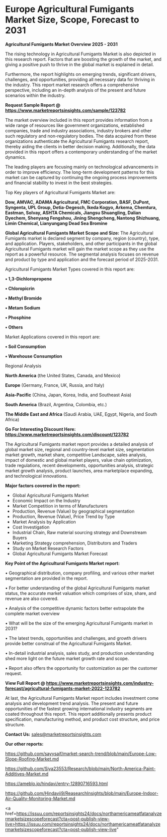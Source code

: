 # Europe Agricultural Fumigants Market Size, Scope, Forecast to 2031

<Strong> Agricultural Fumigants Market Overview 2025 - 2031</strong>

The rising technology in Agricultural Fumigants Market is also depicted in this research report. Factors that are boosting the growth of the market, and giving a positive push to thrive in the global market is explained in detail.

Furthermore, the report highlights on emerging trends, significant drivers, challenges, and opportunities, providing all necessary data for thriving in the industry. This report market research offers a comprehensive perspective, including an in-depth analysis of the present and future scenarios within the industry.

<strong>Request Sample Report @ <a href=https://www.marketreportsinsights.com/sample/123782>https://www.marketreportsinsights.com/sample/123782</a></strong>

The market overview included in this report provides information from a wide range of resources like government organizations, established companies, trade and industry associations, industry brokers and other such regulatory and non-regulatory bodies. The data acquired from these organizations authenticate the Agricultural Fumigants research report, thereby aiding the clients in better decision making. Additionally, the data provided in this report offers a contemporary understanding of the market dynamics.

The leading players are focusing mainly on technological advancements in order to improve efficiency. The long-term development patterns for this market can be captured by continuing the ongoing process improvements and financial stability to invest in the best strategies.

Top Key players of Agricultural Fumigants Market are:

<strong>Dow, AMVAC, ADAMA Agricultural, FMC Corporation, BASF, DuPont, Syngenta, UPL Group, Detia-Degesch, Ikeda Kogyo, Arkema, Chemtura, Eastman, Solvay, ASHTA Chemicals, Jiangsu Shuangling, Dalian Dyechem, Shenyang Fengshou, Jining Shengcheng, Nantong Shizhuang, Limin Chemical, Lianyungang Dead Sea Bromine</strong>

<strong><b>Global Agricultural Fumigants Market Scope and Size:</b></strong>
The Agricultural Fumigants market is declared segment by company, region (country), type, and application. Players, stakeholders, and other participants in the global Agricultural Fumigants market will gain the market scope as they use the report as a powerful resource. The segmental analysis focuses on revenue and product by type and application and the forecast period of 2025-2031.

Agricultural Fumigants Market Types covered in this report are:

<strong>• 1,3-Dichloropropene

• Chloropicrin

• Methyl Bromide

• Metam Sodium

• Phosphine

• Others</strong>

Market Applications covered in this report are:

<strong>• Soil Consumption

• Warehouse Consumption</strong> 

Regional Analysis

<strong>North America</strong> (the United States, Canada, and Mexico)

<strong>Europe</strong> (Germany, France, UK, Russia, and Italy)

<strong>Asia-Pacific</strong> (China, Japan, Korea, India, and Southeast Asia)

<strong>South America</strong> (Brazil, Argentina, Colombia, etc.)

<strong>The Middle East and Africa</strong> (Saudi Arabia, UAE, Egypt, Nigeria, and South Africa)

<strong>Go For Interesting Discount Here: <a href=https://www.marketreportsinsights.com/discount/123782>https://www.marketreportsinsights.com/discount/123782</a></strong>

The Agricultural Fumigants market report provides a detailed analysis of global market size, regional and country-level market size, segmentation market growth, market share, competitive Landscape, sales analysis, impact of domestic and global market players, value chain optimization, trade regulations, recent developments, opportunities analysis, strategic market growth analysis, product launches, area marketplace expanding, and technological innovations.

<strong><b>Major factors covered in the report:</b></strong>
<ul>
  <li>Global Agricultural Fumigants Market </li>
  <li>Economic Impact on the Industry</li>
  <li>Market Competition in terms of Manufacturers</li>
  <li>Production, Revenue (Value) by geographical segmentation</li>
  <li>Production, Revenue (Value), Price Trend by Type</li>
  <li>Market Analysis by Application</li>
  <li>Cost Investigation</li>
  <li>Industrial Chain, Raw material sourcing strategy and Downstream Buyers</li>
  <li>Marketing Strategy comprehension, Distributors and Traders</li>
  <li>Study on Market Research Factors</li>
  <li>Global Agricultural Fumigants Market Forecast</li>
</ul>

<strong><b>Key Point of the Agricultural Fumigants Market report:</b></strong>

• Geographical distribution, company profiling, and various other market segmentation are provided in the report.

• For better understanding of the global Agricultural Fumigants market status, the accurate market valuation which comprises of size, share, and revenue are also covered.

• Analysis of the competitive dynamic factors better extrapolate the complete market overview

• What will be the size of the emerging Agricultural Fumigants market in 2031?

• The latest trends, opportunities and challenges, and growth drivers provide better construal of the Agricultural Fumigants Market.

• In-detail industrial analysis, sales study, and production understanding shed more light on the future market growth rate and scope.

• Report also offers the opportunity for customization as per the customer request.

<strong><b>View Full Report @ <a href=https://www.marketreportsinsights.com/industry-forecast/agricultural-fumigants-market-2022-123782>https://www.marketreportsinsights.com/industry-forecast/agricultural-fumigants-market-2022-123782</a></b></strong>


At last, the Agricultural Fumigants Market report includes investment come analysis and development trend analysis. The present and future opportunities of the fastest growing international industry segments are coated throughout this report. This report additionally presents product specification, manufacturing method, and product cost structure, and price structure.

<strong>Contact Us:</strong>
sales@marketreportsinsights.com

<strong>Our other reports:</strong>

<a href=https://github.com/sayysaif/market-search-trend/blob/main/Europe-Low-Slope-Roofing-Market.md>https://github.com/sayysaif/market-search-trend/blob/main/Europe-Low-Slope-Roofing-Market.md</a>

<a href=https://github.com/Siya23553/Research/blob/main/North-America-Paint-Additives-Market.md>https://github.com/Siya23553/Research/blob/main/North-America-Paint-Additives-Market.md</a>

<a href=https://ameblo.jp/hindavi/entry-12890716593.html>https://ameblo.jp/hindavi/entry-12890716593.html</a>

<a href=https://github.com/Hindavii9/ReasearchInsights/blob/main/Europe-Indoor-Air-Quality-Monitoring-Market.md>https://github.com/Hindavii9/ReasearchInsights/blob/main/Europe-Indoor-Air-Quality-Monitoring-Market.md</a>

<a href=https://issuu.com/reportsinsights24/docs/northamericameatfatanalyzermarketsizescopeforecast?cta=post-publish-view-live>https://issuu.com/reportsinsights24/docs/northamericameatfatanalyzermarketsizescopeforecast?cta=post-publish-view-live</a>"
